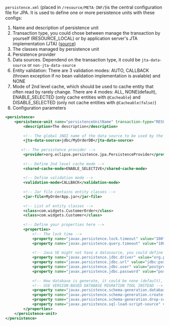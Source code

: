 `persistence.xml` (placed in `/resource/META-INF/`)is the central configuration file for JPA. It is used to define one or more persistence units with these configs:
1. Name and description of persistence unit
2. Transaction type, you could chose between manage the transaction by yourself (RESOURCE_LOCAL) or by application server's JTA implementation (JTA) ([source](http://tomee.apache.org/jpa-concepts.html))
3. The classes managed by persistence unit
4. Persistence provider
5. Data sources. Dependend on the transaction type, it could be `jta-data-source` or `non-jta-data-source`
6. Entity validation: There are 3 validation modes: AUTO, CALLBACK (thrown exception if no bean validation implementation is avalable) and NONE
7. Mode of 2nd level cache, which should be used to cache entity that often read by rarely change. There are 4 modes: ALL, NONE(default), ENABLE_SELECTED (only cache entities with `@Cacheable`) and DISABLE_SELECTED (only not cache entities with `@Cacheable(false)`)
8. Configuration parameters

```xml
<persistence>
    <persistence-unit name="persistenceUnitName" transaction-type="RESOURCE_LOCAL">
        <description>The description</description>
        
        <!-- The global JNDI name of the data source to be used by the JavaEE container -->
        <jta-data-source>jdbc/MyOrderDB</jta-data-source>
        
       <!-- The persistence provider -->
        <provider>org.eclipse.persistence.jpa.PersistenceProvider</provider>
        
        <!-- Define 2nd level cache mode -->
        <shared-cache-mode>ENABLE_SELECTIVE</shared-cache-mode>
        
        <!-- Define validation mode -->
        <validation-mode>CALLBACK</validation-mode>
        
        <!-- Jar file contains entity classes -->
        <jar-file>MyOrderApp.jar</jar-file>
        
        <!-- List of entity classes -->
        <class>com.widgets.CustomerOrder</class>
        <class>com.widgets.Customer</class>
        
        <!-- Define your properties here -->
        <properties>
            <!-- The lock time -->
            <property name="javax.persistence.lock.timeout" value="100"/>
            <property name="javax.persistence.query.timeout" value="100"/>
            
            <!-- Java SE might not have a datasource, you could define the login infor for the provider-->
            <property name="javax.persistence.jdbc.driver" value="org.postgresql.Driver" />
            <property name="javax.persistence.jdbc.url" value="jdbc:postgresql://localhost:5432/xyz" />
            <property name="javax.persistence.jdbc.user" value="postgres" />
            <property name="javax.persistence.jdbc.password" value="postgres" />
            
            <!-- How database is generate, it could be none (default), create, drop and drop and create -->
            <!-- USE VERSION-BASED DATABASE MIGRATION TOOL INSTEAD -->
            <property name="javax.persistence.schema-generation.database.action" value="drop-and-create" />
            <property name="javax.persistence.schema-generation.create-script-source" value="create-db.sql" />
            <property name="javax.persistence.schema-generation.drop-script-source" value="drop-db.sql" />
            <property name="javax.persistence.sql-load-script-source" value="data.sql" />
        </properties>
    </persistence-unit>
</persistence>
```